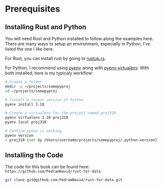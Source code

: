 # Prerequisites

## Installing Rust and Python

You will need Rust and Python installed to follow along the examples here.
There are many ways to setup an environment, especially in Python, I've listed
the one I like here.

For Rust, you can install rust by going to [rustup.rs](https://rustup.rs/).

For Python, I recommend using [pyenv](https://github.com/pyenv/pyenv) along with [pyenv-virtualenv](https://github.com/pyenv/pyenv-virtualenv).
With both installed, here is my typicaly workflow:

```bash
# Create a folder
mkdir -p ~/projects/somepyproj
cd ~/projects/somepyproj

# Install a recent version of Python
pyenv install 3.10

# Create a virtualenv for the project named proj310
pyenv virtualenv 3.10 proj310
pyenv local proj310

# Confirm pyenv is working
pyenv version
> proj310 (set by /Users/username/projects/somepyproj/.python-version)```
```

## Installing the Code

The code for this book can be found here: `https://github.com/PedramNavid/rust-for-data`

```bash
git clone git@github.com:PedramNavid/rust-for-data.git
```

